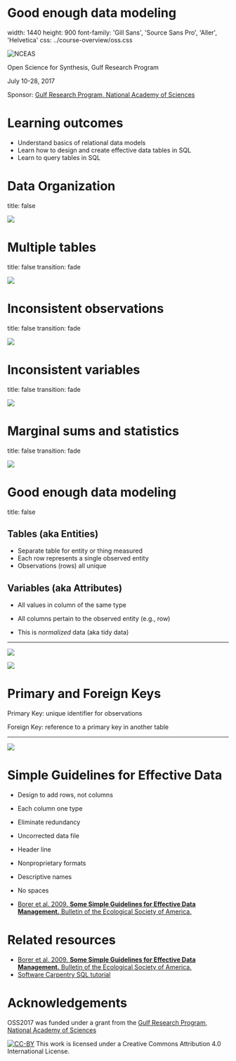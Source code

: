 
Good enough data modeling
========================================================
width: 1440
height: 900
font-family: 'Gill Sans', 'Source Sans Pro', 'Aller', 'Helvetica'
css: ../course-overview/oss.css

![NCEAS](../course-overview/images/nceas-logo.png)

Open Science for Synthesis, Gulf Research Program

July 10-28, 2017

Sponsor: [Gulf Research Program, National Academy of Sciences](http://www.nationalacademies.org/gulf/index.html)


Learning outcomes
========================================================

- Understand basics of relational data models 
- Learn how to design and create effective data tables in SQL
- Learn to query tables in SQL

Data Organization
========================================================
title: false

![](images/excel-org-01.png)

Multiple tables
========================================================
title: false
transition: fade

![](images/excel-org-02.png)

Inconsistent observations
========================================================
title: false
transition: fade

![](images/excel-org-03.png)

Inconsistent variables
========================================================
title: false
transition: fade

![](images/excel-org-04.png)

Marginal sums and statistics
========================================================
title: false
transition: fade

![](images/excel-org-05.png)

Good enough data modeling
========================================================
title: false

## Tables (aka Entities)

- Separate table for entity or thing measured
- Each row represents a single observed entity
- Observations (rows) all unique

## Variables (aka Attributes)

- All values in column of the same type
- All columns pertain to the observed entity (e.g., row)

- This is *normalized* data (aka tidy data)

***

![](images/table-denorm.png)

![](images/tables-norm.png)

Primary and Foreign Keys
========================================================

Primary Key: unique identifier for observations

Foreign Key: reference to a primary key in another table

***
![](images/tables-keys.png)

Simple Guidelines for Effective Data
========================================================

- Design to add rows, not columns
- Each column one type
- Eliminate redundancy
- Uncorrected data file
- Header line
- Nonproprietary formats
- Descriptive names
- No spaces

- [Borer et al. 2009. **Some Simple Guidelines for Effective Data Management.** Bulletin of the Ecological Society of America.](http://matt.magisa.org/pubs/borer-esa-2009.pdf)


Related resources
========================================================

- [Borer et al. 2009. **Some Simple Guidelines for Effective Data Management.** Bulletin of the Ecological Society of America.](http://matt.magisa.org/pubs/borer-esa-2009.pdf)
- [Software Carpentry SQL tutorial](https://swcarpentry.github.io/sql-novice-survey/)

Acknowledgements
=========================================================

OSS2017 was funded under a grant from the [Gulf Research Program, National Academy of Sciences](http://www.nationalacademies.org/gulf/index.html)

[![CC-BY](../course-overview/images/ccby.png)](http://creativecommons.org/licenses/by/4.0/) This work is licensed under a Creative Commons Attribution 4.0 International License.

